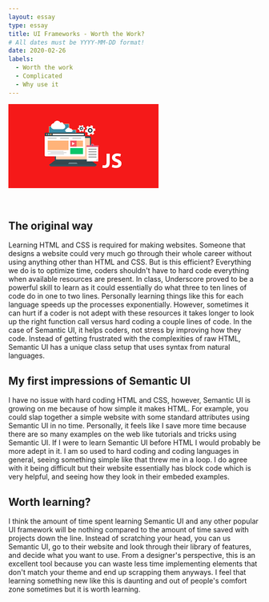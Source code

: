 ```yaml
---
layout: essay
type: essay
title: UI Frameworks - Worth the Work?
# All dates must be YYYY-MM-DD format!
date: 2020-02-26
labels:
  - Worth the work
  - Complicated
  - Why use it
---
```


<img class="ui medium top aligned floated rounded image" src="/images/frameworks.png">
<p>&nbsp;</p>

## The original way
Learning HTML and CSS is required for making websites. Someone that designs a website could very much go through their whole career without using anything other than HTML and CSS. But is this efficient? Everything we do is to optimize time, coders shouldn't have to hard code everything when available resources are present. In class, Underscore proved to be a powerful skill to learn as it could essentially do what three to ten lines of code do in one to two lines. Personally learning things like this for each language speeds up the processes exponentially. However, sometimes it can hurt if a coder is not adept with these resources it takes longer to look up the right function call versus hard coding a couple lines of code. In the case of Semantic UI, it helps coders, not stress by improving how they code. Instead of getting frustrated with the complexities of raw HTML, Semantic UI has a unique class setup that uses syntax from natural languages. 

## My first impressions of Semantic UI
I have no issue with hard coding HTML and CSS, however, Semantic UI is growing on me because of how simple it makes HTML. For example, you could slap together a simple website with some standard attributes using Semantic UI in no time. Personally, it feels like I save more time because there are so many examples on the web like tutorials and tricks using Semantic UI. If I were to learn Semantic UI before HTML I would probably be more adept in it. I am so used to hard coding and coding languages in general, seeing something simple like that threw me in a loop. I do agree with it being difficult but their website essentially has block code which is very helpful, and seeing how they look in their embeded examples. 

## Worth learning?
I think the amount of time spent learning Semantic UI and any other popular UI framework will be nothing compared to the amount of time saved with projects down the line. Instead of scratching your head, you can us Semantic UI, go to their website and look through their library of features, and decide what you want to use. From a designer's perspective, this is an excellent tool because you can waste less time implementing elements that don't match your theme and end up scrapping them anyways. I feel that learning something new like this is daunting and out of people's comfort zone sometimes but it is worth learning. 

